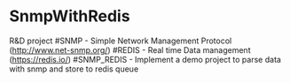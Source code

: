 # SnmpWithRedis
R&D project
#SNMP - Simple Network Management Protocol (http://www.net-snmp.org/)
#REDIS - Real time Data management (https://redis.io/)
#SNMP_REDIS - Implement a demo project to parse data with snmp and store to redis queue
